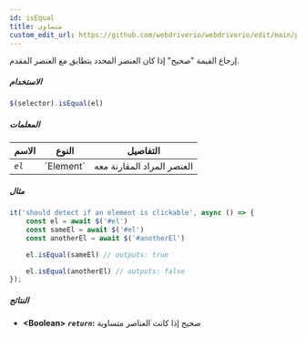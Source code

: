 ```yaml
---
id: isEqual
title: متساوي
custom_edit_url: https://github.com/webdriverio/webdriverio/edit/main/packages/webdriverio/src/commands/element/isEqual.ts
---
```


إرجاع القيمة "صحيح" إذا كان العنصر المحدد يتطابق مع العنصر المقدم.

##### الاستخدام

```js
$(selector).isEqual(el)
```

##### المعلمات

<table>
  <thead>
    <tr>
      <th>الاسم</th><th>النوع</th><th>التفاصيل</th>
    </tr>
  </thead>
  <tbody>
    <tr>
      <td><code><var>el</var></code></td>
      <td>`Element`</td>
      <td>العنصر المراد المقارنة معه</td>
    </tr>
  </tbody>
</table>

##### مثال

```js title="isEqual.js"
it('should detect if an element is clickable', async () => {
    const el = await $('#el')
    const sameEl = await $('#el')
    const anotherEl = await $('#anotherEl')

    el.isEqual(sameEl) // outputs: true

    el.isEqual(anotherEl) // outputs: false
});
```

##### النتائج

- **&lt;Boolean&gt;**
            **<code><var>return</var></code>:**    صحيح إذا كانت العناصر متساوية